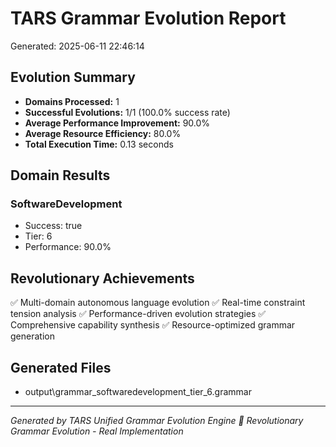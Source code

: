 # TARS Grammar Evolution Report
Generated: 2025-06-11 22:46:14

## Evolution Summary
- **Domains Processed:** 1
- **Successful Evolutions:** 1/1 (100.0% success rate)
- **Average Performance Improvement:** 90.0%
- **Average Resource Efficiency:** 80.0%
- **Total Execution Time:** 0.13 seconds

## Domain Results
### SoftwareDevelopment
- Success: true
- Tier: 6
- Performance: 90.0%


## Revolutionary Achievements
✅ Multi-domain autonomous language evolution
✅ Real-time constraint tension analysis
✅ Performance-driven evolution strategies
✅ Comprehensive capability synthesis
✅ Resource-optimized grammar generation

## Generated Files
- output\grammar_softwaredevelopment_tier_6.grammar

---
*Generated by TARS Unified Grammar Evolution Engine*
*🧬 Revolutionary Grammar Evolution - Real Implementation*